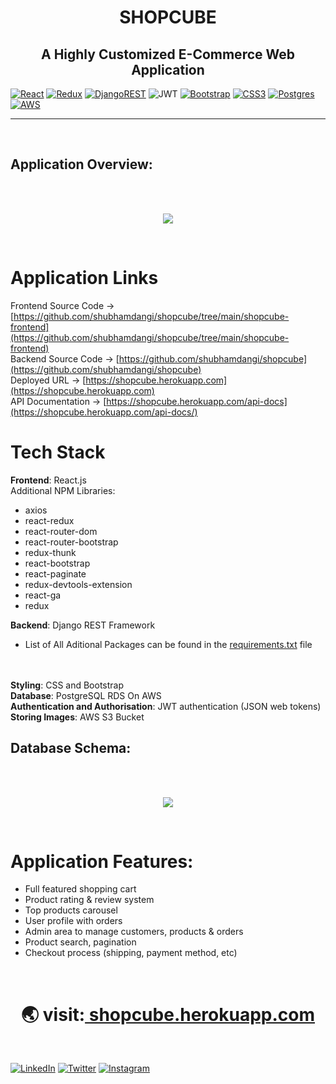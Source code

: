 <h1 align="center">SHOPCUBE </h1>
<h2 align="center">A Highly Customized E-Commerce Web Application</h2>

[![React](https://img.shields.io/badge/React-20232A?style=for-the-badge&logo=react&logoColor=61DAF)](#)
[![Redux](https://img.shields.io/badge/Redux-593D88?style=for-the-badge&logo=redux&logoColor=white)](#) 
[![DjangoREST](https://img.shields.io/badge/DJANGO-REST-ff1709?style=for-the-badge&logo=django&logoColor=white&color=brown&labelColor=grey)](#)
![JWT](https://img.shields.io/badge/JWT-black?style=for-the-badge&logo=JSON%20web%20tokens)
[![Bootstrap](https://img.shields.io/badge/Bootstrap-563D7C?style=for-the-badge&logo=bootstrap&logoColor=white)](#)
[![CSS3](https://img.shields.io/badge/css3-20232A.svg?style=for-the-badge&logo=css3)](#) 
[![Postgres](https://img.shields.io/badge/PostgreSQL-316192?style=for-the-badge&logo=postgresql&logoColor=white)](#) 
[![AWS](https://img.shields.io/badge/Amazon_AWS-232F3E?style=for-the-badge&logo=amazon-aws&logoColor=white)](#) 

<hr/>
<br/>

## Application Overview:

<br/>
<br/>

<p align="center"><img src='https://user-images.githubusercontent.com/51415346/150181671-64d071b3-95e2-489e-9d11-1063d16490a0.png'></img></p>

<br/>

# Application Links

Frontend Source Code -> [https://github.com/shubhamdangi/shopcube/tree/main/shopcube-frontend](https://github.com/shubhamdangi/shopcube/tree/main/shopcube-frontend)
<br>
Backend Source Code -> [https://github.com/shubhamdangi/shopcube](https://github.com/shubhamdangi/shopcube)
<br>
Deployed URL -> [https://shopcube.herokuapp.com](https://shopcube.herokuapp.com)
<br>
API Documentation -> [https://shopcube.herokuapp.com/api-docs](https://shopcube.herokuapp.com/api-docs/)

# Tech Stack

<b>Frontend</b>: React.js
<br>
Additional NPM Libraries:
  - axios
  - react-redux
  - react-router-dom
  - react-router-bootstrap
  - redux-thunk
  - react-bootstrap
  - react-paginate
  - redux-devtools-extension
  - react-ga
  - redux

<b>Backend</b>: Django REST Framework
<br>
 - List of All Aditional Packages can be found in the [requirements.txt](https://github.com/shubhamdangi/shopcube/blob/main/requirements.txt) file
<br>


<br>
<b>Styling</b>: CSS and Bootstrap
<br>
<b>Database</b>: PostgreSQL RDS On AWS
<br>
<b>Authentication and Authorisation</b>: JWT authentication (JSON web tokens)
<br>
<b>Storing Images</b>: AWS S3 Bucket


## Database Schema:

<br/>
<br/>

<p align="center"><img src='https://user-images.githubusercontent.com/51415346/150120040-056aa6d8-b505-4bf0-a6d6-d84c7bc606d0.jpg'></img></p>

<br/>


# Application Features:
  - Full featured shopping cart
  - Product rating & review system
  - Top products carousel
  - User profile with orders
  - Admin area to manage customers, products & orders
  - Product search, pagination
  - Checkout process (shipping, payment method, etc)


<br>

<div align="center"><h1>&#127759; visit:<a href="https://shopcube.herokuapp.com/"> shopcube.herokuapp.com</a></h1>
</div>
<br>

[![LinkedIn](https://img.shields.io/static/v1.svg?label=connect&message=@ishubhamdangi&color=grey&logo=linkedin&style=flat&logoColor=white&colorA=blue)](https://www.linkedin.com/in/ishubhamdangi/) [![Twitter](https://img.shields.io/static/v1.svg?label=connect&message=@ishubhamdangi&color=grey&logo=twitter&style=flat&logoColor=white&colorA=blue)](https://twitter.com/ishubhamdangi) [![Instagram](https://img.shields.io/static/v1.svg?label=follow&message=@ishubhamdangi&color=grey&logo=instagram&style=flat&logoColor=white&colorA=blue)](https://www.instagram.com/ishubhamdangi/) 
